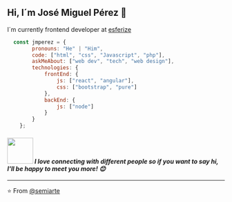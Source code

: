 ## Hi, I´m José Miguel Pérez 👋
I´m currently frontend developer at <a href="https://www.esferize.com/en/">esferize</a>
```js
  const jmperez = {
        pronouns: "He" | "Him",
        code: ["html", "css", "Javascript", "php"],
        askMeAbout: ["web dev", "tech", "web design"],
        technologies: {
            frontEnd: {
                js: ["react", "angular"],
                css: ["bootstrap", "pure"]
            },
            backEnd: {
                js: ["node"]
            }
        }
    };
```
#### <img src="https://camo.githubusercontent.com/6ba7b982e69849c28d40e15131d5557cd65455a6/68747470733a2f2f6d656469612e67697068792e636f6d2f6d656469612f4c6e516a7057614f4e386e68723231764e572f67697068792e676966" width="60" style="max-width:100%;"> <em>I love connecting with different people so if you want to say hi, I'll be happy to meet you more! 😊</em>
---

⭐️ From [@semiarte](https://github.com/semiarte)
